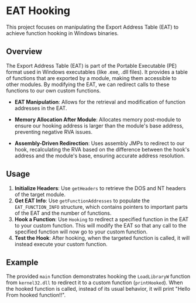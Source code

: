 # EAT Hooking

This project focuses on manipulating the Export Address Table (EAT) to achieve function hooking in Windows binaries. 

## Overview

The Export Address Table (EAT) is part of the Portable Executable (PE) format used in Windows executables (like .exe, .dll files). It provides a table of functions that are exported by a module, making them accessible to other modules. By modifying the EAT, we can redirect calls to these functions to our own custom functions.

- **EAT Manipulation**: Allows for the retrieval and modification of function addresses in the EAT.
- **Memory Allocation After Module**: Allocates memory post-module to ensure our hooking address is larger than the module's base address, preventing negative RVA issues.
  
- **Assembly-Driven Redirection**: Uses assembly JMPs to redirect to our hook, recalculating the RVA based on the difference between the hook's address and the module's base, ensuring accurate address resolution.


## Usage

1. **Initialize Headers**: Use `getHeaders` to retrieve the DOS and NT headers of the target module.
2. **Get EAT Info**: Use `getFunctionAddresses` to populate the `EAT_FUNCTION_INFO` structure, which contains pointers to important parts of the EAT and the number of functions.
3. **Hook a Function**: Use `Hooking` to redirect a specified function in the EAT to your custom function. This will modify the EAT so that any call to the specified function will now go to your custom function.
4. **Test the Hook**: After hooking, when the targeted function is called, it will instead execute your custom function.

## Example

The provided `main` function demonstrates hooking the `LoadLibraryW` function from `kernel32.dll` to redirect it to a custom function (`printHooked`). When the hooked function is called, instead of its usual behavior, it will print "Hello From hooked function!!".
